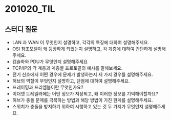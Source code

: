 201020_TIL
===

스터디 질문
---
* LAN 과 WAN 이 무엇인지 설명하고, 각각의 특징에 대하여 설명해주세요.
* OSI 참조모델이 왜 등장하게 되었는지 설명하고, 각 계층에 대하여 간단하게 설명해주세요.
* 캡슐화와 PDU가 무엇인지 설명해주세요
* TCP/IP의 각 계층과 계층별 프로토콜의 예시를 말해보세요.
* 전기 신호에서 어떤 경우에 문제가 발생하는지 세 가지 경우를 설명해주세요.
* 허브의 역할이 무엇인지 설명하고, 단점에 대하여 설명해주세요.
* 프레이밍과 프리엠블이란 무엇인가요?
* 이더넷 트레일러에는 어떤 정보가 저장되고, 왜 이러한 정보를 기억해야할까요?
* 허브가 충돌 문제를 극복하는 방법과 해당 방법이 가진 한계를 설명해주세요.
* 스위치가 충돌을 방지하기 위하여 시행하고 있는 것 두 가지가 무엇인지 설명해주세요.
